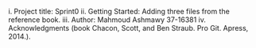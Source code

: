 i. Project title: Sprint0
ii. Getting Started: Adding three files from the reference book.
iii. Author: Mahmoud Ashmawy 37-16381
iv. Acknowledgments (book Chacon, Scott, and Ben Straub. Pro Git. Apress,
2014.).